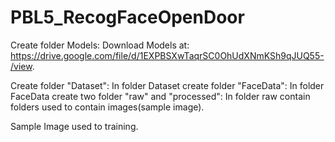 # PBL5_RecogFaceOpenDoor
Create folder Models:
  Download Models at: https://drive.google.com/file/d/1EXPBSXwTaqrSC0OhUdXNmKSh9qJUQ55-/view.
  
  
Create folder "Dataset":
  In folder Dataset create folder "FaceData":
    In folder FaceData create two folder "raw" and "processed":
      In folder raw contain folders used to contain images(sample image).


Sample Image used to training.

